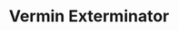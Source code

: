 ---
layout: game
title: Vermin Exterminator
iframe: https://itch.io/embed/822005
img: vermin-exterminator.png
lang: en
ref: vermin-exterminator
contentfile: en/vermin-exterminator-content.md
carousel:
- vermin-exterminator/screen1.png
- vermin-exterminator/screen2.png
- vermin-exterminator/screen3.png
- vermin-exterminator/screen4.png
- vermin-exterminator/screen5.png
- vermin-exterminator/screen6.png
- vermin-exterminator/screen7.png
- vermin-exterminator/gif1.gif
- vermin-exterminator/gif2.gif
- vermin-exterminator/gif8.gif
- vermin-exterminator/gif9.gif
- vermin-exterminator/gif3.gif
- vermin-exterminator/gif7.gif
- vermin-exterminator/gif11.gif
- vermin-exterminator/gif6.gif
- vermin-exterminator/gif10.gif
- vermin-exterminator/gif4.gif
- vermin-exterminator/gif5.gif
---